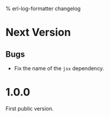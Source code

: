 % erl-log-formatter changelog

# Next Version
## Bugs
- Fix the name of the `jsx` dependency.

# 1.0.0
First public version.
